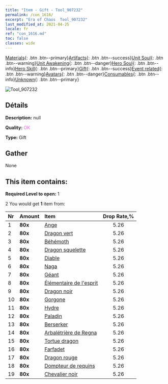 ```yaml
---
title: "Item - Gift - Tool_907232"
permalink: /con_1616/
excerpt: "Era of Chaos  Tool_907232"
last_modified_at: 2021-04-25
locale: fr
ref: "con_1616.md"
toc: false
classes: wide
---
```

 [Materials](/ItemsFR/){: .btn .btn--primary}[Artifacts](/ItemsFR/Artifacts/){: .btn .btn--success}[Unit Soul](/ItemsFR/UnitSoul/){: .btn .btn--warning}[Unit Awakening](/ItemsFR/UnitAwakening/){: .btn .btn--danger}[Hero Soul](/ItemsFR/HeroSoul/){: .btn .btn--info}[Hero Skill](/ItemsFR/HeroSkill/){: .btn .btn--primary}[Gift](/ItemsFR/Gift/){: .btn .btn--success}[Event related](/ItemsFR/Events/){: .btn .btn--warning}[Avatars](/ItemsFR/Avatars/){: .btn .btn--danger}[Consumables](/ItemsFR/Consumables/){: .btn .btn--info}[Unknown](/ItemsFR/Unknown/){: .btn .btn--primary}

 ![Tool_907232](/images/t/i_907167.png)

## Détails
 **Description:** null

 **Quality:** <span style="color: #DA70D6">OK</span>

 **Type:** Gift

## Gather

  None

## This item contains:

 **Required Level to open:** 1

 2 You would get **1** item  from:

  | Nr | Amount |     Item    | Drop Rate,% |
  |:---|:-------|:------------|:---------:|
  | 1 |  **80x** | [Ange](/ItemsFR/unt_196/) | 5.26 | 
  | 2 |  **80x** | [Dragon vert](/ItemsFR/unt_205/) | 5.26 | 
  | 3 |  **80x** | [Béhémoth](/ItemsFR/unt_223/) | 5.26 | 
  | 4 |  **80x** | [Dragon squelette](/ItemsFR/unt_214/) | 5.26 | 
  | 5 |  **80x** | [Diable](/ItemsFR/unt_232/) | 5.26 | 
  | 6 |  **80x** | [Naga](/ItemsFR/unt_240/) | 5.26 | 
  | 7 |  **80x** | [Géant ](/ItemsFR/unt_241/) | 5.26 | 
  | 8 |  **80x** | [Élémentaire de l'esprit](/ItemsFR/unt_267/) | 5.26 | 
  | 9 |  **80x** | [Dragon noir](/ItemsFR/unt_250/) | 5.26 | 
  | 10 |  **80x** | [Gorgone](/ItemsFR/unt_257/) | 5.26 | 
  | 11 |  **80x** | [Hydre](/ItemsFR/unt_259/) | 5.26 | 
  | 12 |  **80x** | [Paladin](/ItemsFR/unt_197/) | 5.26 | 
  | 13 |  **80x** | [Berserker](/ItemsFR/unt_224/) | 5.26 | 
  | 14 |  **80x** | [Arbalétrière de Regna](/ItemsFR/unt_274/) | 5.26 | 
  | 15 |  **80x** | [Tortue dragon](/ItemsFR/unt_278/) | 5.26 | 
  | 16 |  **80x** | [Farfadet](/ItemsFR/unt_270/) | 5.26 | 
  | 17 |  **80x** | [Dragon rouge](/ItemsFR/unt_251/) | 5.26 | 
  | 18 |  **80x** | [Dompteur de requins](/ItemsFR/unt_281/) | 5.26 | 
  | 19 |  **80x** | [Chevalier noir](/ItemsFR/unt_213/) | 5.26 | 
